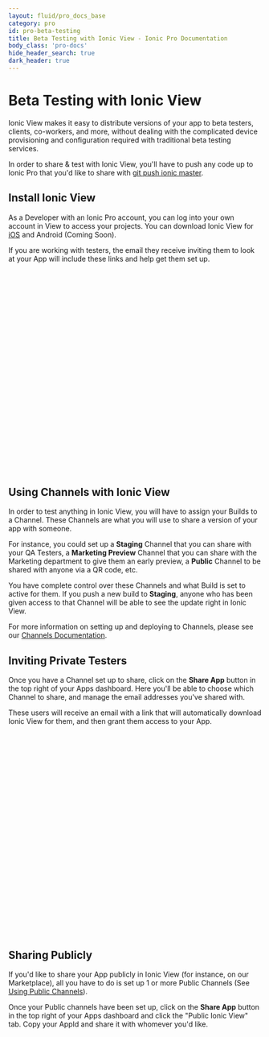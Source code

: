 ```yaml
---
layout: fluid/pro_docs_base
category: pro
id: pro-beta-testing
title: Beta Testing with Ionic View - Ionic Pro Documentation
body_class: 'pro-docs'
hide_header_search: true
dark_header: true
---
```


# Beta Testing with Ionic View

Ionic View makes it easy to distribute versions of your app to beta testers, clients, co-workers, and more, without dealing with the complicated device provisioning and configuration required with traditional beta testing services.

In order to share & test with Ionic View, you'll have to push any code up to Ionic Pro that you'd like to share with [git push ionic master](/docs/pro/git.html#pushing-new-builds).

## Install Ionic View

As a Developer with an Ionic Pro account, you can log into your own account in View to access your projects. You can download Ionic View for [iOS](https://itunes.apple.com/us/app/ionic-view-test-share-ionic-apps/id1271789931) and Android (Coming Soon).

If you are working with testers, the email they receive inviting them to look at your App will include these links and help get them set up.

<script src="https://fast.wistia.com/embed/medias/za0joonedd.jsonp" async></script><script src="https://fast.wistia.com/assets/external/E-v1.js" async></script><div class="wistia_embed wistia_async_za0joonedd" style="height:400px;width:640px">&nbsp;</div>

## Using Channels with Ionic View

In order to test anything in Ionic View, you will have to assign your Builds to a Channel. These Channels are what you will use to share a version of your app with someone.

For instance, you could set up a **Staging** Channel that you can share with your QA Testers, a **Marketing Preview** Channel that you can share with the Marketing department to give them an early preview, a **Public** Channel to be shared with anyone via a QR code, etc.

You have complete control over these Channels and what Build is set to active for them. If you push a new build to **Staging**, anyone who has been given access to that Channel will be able to see the update right in Ionic View.

For more information on setting up and deploying to Channels, please see our [Channels Documentation](/docs/pro/channels.html).

## Inviting Private Testers

Once you have a Channel set up to share, click on the **Share App** button in the top right of your Apps dashboard. Here you'll be able to choose which Channel to share, and manage the email addresses you've shared with.

These users will receive an email with a link that will automatically download Ionic View for them, and then grant them access to your App.

<script src="https://fast.wistia.com/embed/medias/6uubjvj0q6.jsonp" async></script><script src="https://fast.wistia.com/assets/external/E-v1.js" async></script><div class="wistia_embed wistia_async_6uubjvj0q6" style="height:400px;width:640px">&nbsp;</div>

## Sharing Publicly

If you'd like to share your App publicly in Ionic View (for instance, on our Marketplace), all you have to do is set up 1 or more Public Channels (See [Using Public Channels](/docs/pro/channels.html#using-public-channels)).

Once your Public channels have been set up, click on the **Share App** button in the top right of your Apps dashboard and click the "Public Ionic View" tab. Copy your AppId and share it with whomever you'd like.